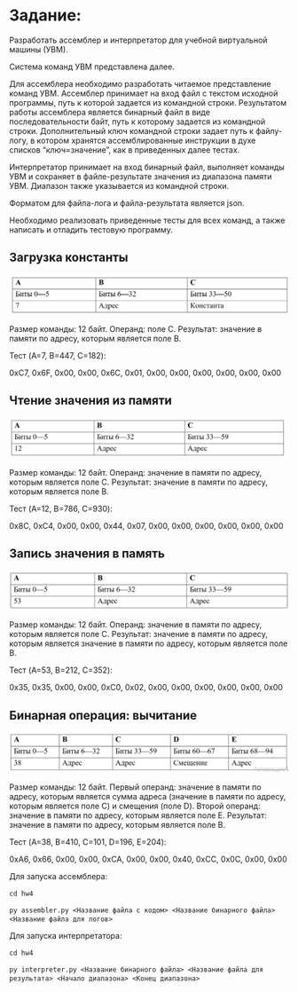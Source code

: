 # Задание:

Разработать ассемблер и интерпретатор для учебной виртуальной машины
(УВМ). 

Система команд УВМ представлена далее.


Для ассемблера необходимо разработать читаемое представление команд
УВМ. Ассемблер принимает на вход файл с текстом исходной программы, путь к
которой задается из командной строки. Результатом работы ассемблера является
бинарный файл в виде последовательности байт, путь к которому задается из
командной строки. Дополнительный ключ командной строки задает путь к файлу-
логу, в котором хранятся ассемблированные инструкции в духе списков
“ключ=значение”, как в приведенных далее тестах.

Интерпретатор принимает на вход бинарный файл, выполняет команды УВМ
и сохраняет в файле-результате значения из диапазона памяти УВМ. Диапазон
также указывается из командной строки.

Форматом для файла-лога и файла-результата является json.

Необходимо реализовать приведенные тесты для всех команд, а также
написать и отладить тестовую программу.

## Загрузка константы

![img.png](img.png)

Размер команды: 12 байт. Операнд: поле C. Результат: значение в памяти по
адресу, которым является поле B.

Тест (A=7, B=447, C=182):

0xC7, 0x6F, 0x00, 0x00, 0x6C, 0x01, 0x00, 0x00, 0x00, 0x00, 0x00, 0x00

## Чтение значения из памяти

![img_1.png](img_1.png)

Размер команды: 12 байт. Операнд: значение в памяти по адресу, которым
является поле C. Результат: значение в памяти по адресу, которым является поле
B.

Тест (A=12, B=786, C=930):

0x8C, 0xC4, 0x00, 0x00, 0x44, 0x07, 0x00, 0x00, 0x00, 0x00, 0x00, 0x00

## Запись значения в память

![img_2.png](img_2.png)

Размер команды: 12 байт. Операнд: значение в памяти по адресу, которым
является поле C. Результат: значение в памяти по адресу, которым является
значение в памяти по адресу, которым является поле B.

Тест (A=53, B=212, C=352):

0x35, 0x35, 0x00, 0x00, 0xC0, 0x02, 0x00, 0x00, 0x00, 0x00, 0x00, 0x00

## Бинарная операция: вычитание

![img_3.png](img_3.png)

Размер команды: 12 байт. Первый операнд: значение в памяти по адресу,
которым является сумма адреса (значение в памяти по адресу, которым является
поле C) и смещения (поле D). Второй операнд: значение в памяти по адресу,
которым является поле E. Результат: значение в памяти по адресу, которым
является поле B.

Тест (A=38, B=410, C=101, D=196, E=204):

0xA6, 0x66, 0x00, 0x00, 0xCA, 0x00, 0x00, 0x40, 0xCC, 0x0C, 0x00, 0x00


Для запуска ассемблера:
```commandline
cd hw4
```
```
py assembler.py <Название файла с кодом> <Название бинарного файла> <Название файла для логов>
```

Для запуска интерпретатора:
```commandline
cd hw4
```
```
py interpreter.py <Название бинарного файла> <Название файла для результата> <Начало диапазона> <Конец диапазона>
```
